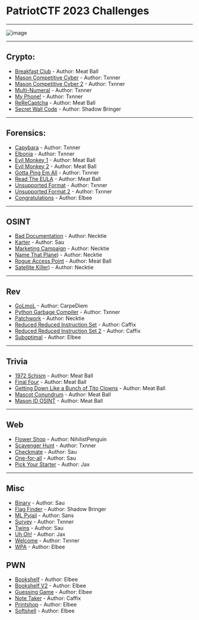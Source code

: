 # PatriotCTF 2023 Challenges

* * *
![image](https://github.com/MasonCompetitiveCyber/PatriotCTF2023/assets/101006959/0b0c61a5-2c02-4ad7-adc6-92c77301968d)
* * * 

## Crypto:
- [Breakfast Club](Crypto/Breakfast%20Club) - Author: Meat Ball
- [Mason Competitive Cyber](Crypto/MasonCompetitiveCyber) - Author: Txnner
- [Mason Competitive Cyber 2](Crypto/MasonCompetitiveCyber2) - Author: Txnner
- [Multi-Numeral](Crypto/Multi-Numeral) - Author: Txnner
- [My Phone!](Crypto/My%20Phone!) - Author: Txnner
- [ReReCaptcha](Crypto/ReReCaptcha) - Author: Meat Ball
- [Secret Wall Code](Crypto/Secret%20Wall%20Code) - Author: Shadow Bringer

* * *

## Forensics:
- [Capybara](Forensics/Capybara) - Author: Txnner
- [Elbonia](Forensics/Elbonia) - Author: Txnner
- [Evil Monkey 1](Forensics/Evil%20Monkey%201) - Author: Meat Ball
- [Evil Monkey 2](Forensics/Evil%20Monkey%202) - Author: Meat Ball
- [Gotta Ping Em All](Forensics/GottaPingEmAll) - Author: Txnner
- [Read The EULA](Forensics/ReadTheEULA) - Author: Meat Ball
- [Unsupported Format](Forensics/Unsupported%20Format) - Author: Txnner
- [Unsupported Format 2](Forensics/Unsupported%20Format%202) - Author: Txnner
- [Congratulations](Forensics/congratulations) - Author: Elbee

* * *

## OSINT
- [Bad Documentation](OSINT/Bad%20Documentation) - Author: Necktie
- [Karter](OSINT/Karter) - Author: Sau
- [Marketing Campaign](OSINT/Marketing%20Campaign) - Author: Necktie
- [Name That Plane](OSINT/Name%20that%20Plane)) - Author: Necktie
- [Rogue Access Point](OSINT/Rogue%20Access%20Point) - Author: Meat Ball
- [Satellite Killer](OSINT/Satellite%20Killer)) - Author: Necktie

* * *

## Rev
- [GoLmoL](Rev/GoLmoL) - Author: CarpeDiem
- [Python Garbage Compiler](Rev/PythonGarbageCompiler) - Author: Txnner
- [Patchwork](Rev/patchwork) - Author: Necktie
- [Reduced Reduced Instruction Set](Rev/reduced_reduced_instruction_set) - Author: Caffix
- [Reduced Reduced Instruction Set 2](Rev/reduced_reduced_instruction_set_2) - Author: Caffix
- [Suboptimal](Rev/Suboptimal) - Author: Elbee

* * *

## Trivia
- [1972 Schism](Trivia/1972%20Schism) - Author: Meat Ball
- [Final Four](Trivia/Final%20Four) - Author: Meat Ball
- [Getting Down Like a Bunch of Tito Clowns](Trivia/Getting%20Down%20Like%20a%20Bunch%20of%20Tito%20Clowns) - Author: Meat Ball
- [Mascot Conundrum](Trivia/Mascot%20Conundrum) - Author: Meat Ball
- [Mason ID OSINT](Trivia/Mason%20ID%20OSINT) - Author: Meat Ball

* * *

## Web
- [Flower Shop](Web/FlowerShop) - Author: NihilistPenguin
- [Scavenger Hunt](Web/ScavengerHunt) - Author: Txnner
- [Checkmate](Web/checkmate) - Author: Sau
- [One-for-all](Web/one-for-all) - Author: Sau
- [Pick Your Starter](Web/pickyourstarter) - Author: Jax

* * *

## Misc
- [Binary](misc/Binary) - Author: Sau
- [Flag Finder](misc/FlagFinder) - Author: Shadow Bringer
- [ML Pyjail](misc/ML%20Pyjail) - Author: Sans
- [Survey](misc/Survey) - Author: Txnner
- [Twins](misc/Twins) - Author: Sau
- [Uh Oh!](misc/Uh%20Oh!) - Author: Jax
- [Welcome](misc/Welcome) - Author: Txnner
- [WPA](misc/wpa) - Author: Elbee

## PWN
- [Bookshelf](pwn/bookshelf) - Author: Elbee
- [Bookshelf V2](pwn/bookshelfv2) - Author: Elbee
- [Guessing Game](pwn/guessinggame) - Author: Elbee
- [Note Taker](pwn/note_taker) - Author: Caffix
- [Printshop](pwn/printshop) - Author: Elbee
- [Softshell](pwn/softshell) - Author: Elbee









